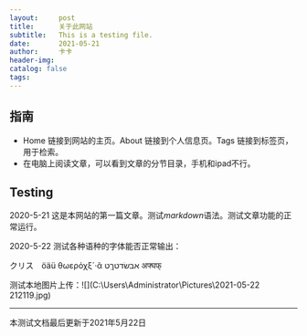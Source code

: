 ```yaml
---
layout:     post
title:      关于此网站
subtitle:   This is a testing file.
date:       2021-05-21
author:     卡卡
header-img: 
catalog: false
tags:
---
```


## 指南

- Home 链接到网站的主页。About 链接到个人信息页。Tags 链接到标签页，用于检索。
- 在电脑上阅读文章，可以看到文章的分节目录，手机和ipad不行。

## Testing

2020-5-21 这是本网站的第一篇文章。测试*markdown*语法。测试文章功能的正常运行。

2020-5-22 测试各种语种的字体能否正常输出：

クリス　öäü 	θωερὀχξ´·ᾶ	אבשׂדטךֵט 	अफ्घफ्	

测试本地图片上传：![](C:\Users\Administrator\Pictures\2021-05-22 212119.jpg)

---

本测试文档最后更新于2021年5月22日